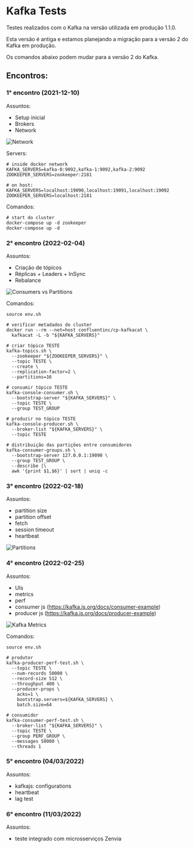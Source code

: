 # Kafka Tests

Testes realizados com o Kafka na versão utilizada em produção 1.1.0.

Esta versão é antiga e estamos planejando a migração para a versão 2 do Kafka em produção.

Os comandos abaixo podem mudar para a versão 2 do Kafka.

## Encontros:

### 1° encontro (2021-12-10)

Assuntos:

* Setup inicial
* Brokers
* Network

![Network](/diagrams/network.png)

Servers:

```
# inside docker network
KAFKA_SERVERS=kafka-0:9092,kafka-1:9092,kafka-2:9092
ZOOKEEPER_SERVERS=zookeeper:2181

# on host:
KAFKA_SERVERS=localhost:19090,localhost:19091,localhost:19092
ZOOKEEPER_SERVERS=localhost:2181
```

Comandos:

```
# start do cluster
docker-compose up -d zookeeper
docker-compose up -d
```

### 2° encontro (2022-02-04)

Assuntos:

* Criação de tópicos
* Réplicas + Leaders + InSync
* Rebalance

![Consumers vs Partitions](/diagrams/consumers-vs-partitions.png)

Comandos:

```
source env.sh

# verificar metadados do cluster
docker run --rm --net=host confluentinc/cp-kafkacat \
  kafkacat -L -b "${KAFKA_SERVERS}"

# criar tópico TESTE
kafka-topics.sh \
  --zookeeper "${ZOOKEEPER_SERVERS}" \
  --topic TESTE \
  --create \
  --replication-factor=2 \
  --partitions=16

# consumir tópico TESTE
kafka-console-consumer.sh \
  --bootstrap-server "${KAFKA_SERVERS}" \
  --topic TESTE \
  --group TEST_GROUP

# produzir no tópico TESTE
kafka-console-producer.sh \
  --broker-list "${KAFKA_SERVERS}" \
  --topic TESTE

# distribuição das partições entre consumidores
kafka-consumer-groups.sh \
  --bootstrap-server 127.0.0.1:19090 \
  --group TEST_GROUP \
  --describe |\
  awk '{print $1,$6}' | sort | uniq -c
```

### 3° encontro (2022-02-18)

Assuntos:

* partition size
* partition offset
* fetch
* session timeout
* heartbeat

![Partitions](/diagrams/partitions.png)

### 4° encontro (2022-02-25)

Assuntos:

* UIs
* metrics
* perf
* consumer js (https://kafka.js.org/docs/consumer-example)
* producer js (https://kafka.js.org/docs/producer-example)

![Kafka Metrics](/diagrams/kafka-metrics.png)

Comandos:

```
source env.sh

# produtor
kafka-producer-perf-test.sh \
  --topic TESTE \
  --num-records 50000 \
  --record-size 512 \
  --throughput 400 \
  --producer-props \
    acks=1 \
    bootstrap.servers=${KAFKA_SERVERS} \
    batch.size=64

# consumidor
kafka-consumer-perf-test.sh \
  --broker-list "${KAFKA_SERVERS}" \
  --topic TESTE \
  --group PERF_GROUP \
  --messages 50000 \
  --threads 1
```

### 5° encontro (04/03/2022)

Assuntos:

* kafkajs: configurations
* heartbeat
* lag test

### 6° encontro (11/03/2022)

Assuntos:

* teste integrado com microsserviços Zenvia
